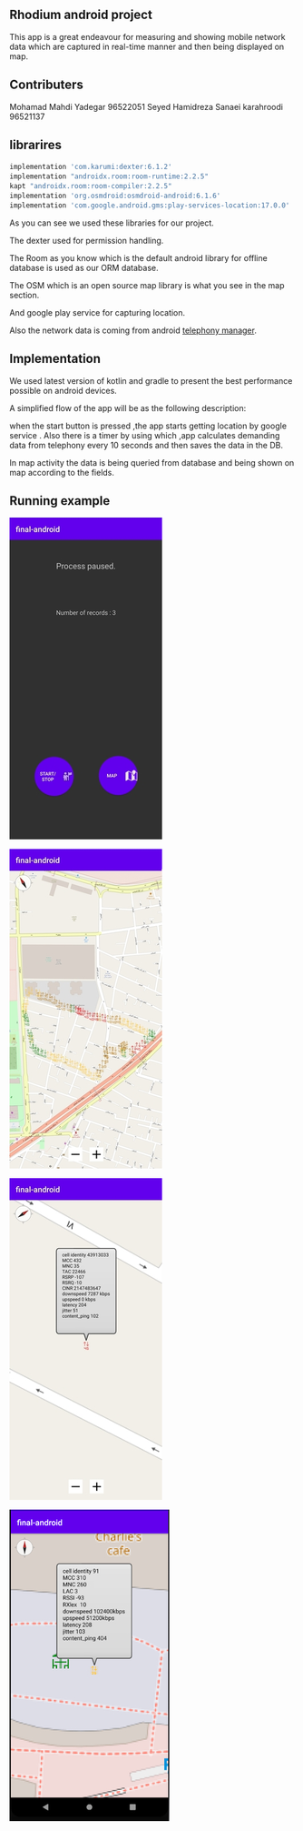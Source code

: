## Rhodium android project

This app is a great endeavour for measuring and showing mobile network data which are captured in real-time manner and then being displayed on map.

## Contributers

Mohamad Mahdi Yadegar  96522051
Seyed Hamidreza Sanaei karahroodi  96521137

## librarires

```gradle
implementation 'com.karumi:dexter:6.1.2'
implementation "androidx.room:room-runtime:2.2.5"
kapt "androidx.room:room-compiler:2.2.5"
implementation 'org.osmdroid:osmdroid-android:6.1.6'
implementation 'com.google.android.gms:play-services-location:17.0.0'
```
As you can see we used these libraries for our project.

The dexter used for permission handling.

The Room as you know which is the default android library for offline database is used as our ORM database.

The OSM which is an open source map library is what you see in the map section.

And google play service for capturing location.

Also the network data is coming from android [telephony manager](https://developer.android.com/reference/android/telephony/package-summary).
## Implementation

We used latest version of kotlin and gradle to present the best performance possible on android devices.

A simplified flow of the app will be as the following description:

when the start button is pressed ,the app starts getting location by google service . Also there is a timer by using which ,app calculates demanding data from telephony every 10 seconds and then saves the data in the DB.

In map activity the data is being queried from database and being shown on map according to the fields.

## Running example

![first screenshot](screen1.jpg)

![second screenshot](screen2.jpg)

![third screenshot](screen3.jpg)

![fourth screenshot](screen4.jpg)